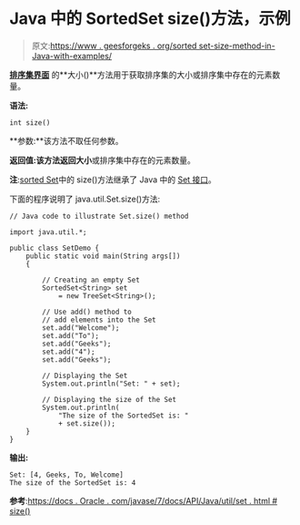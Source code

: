 # Java 中的 SortedSet size()方法，示例

> 原文:[https://www . geesforgeks . org/sorted set-size-method-in-Java-with-examples/](https://www.geeksforgeeks.org/sortedset-size-method-in-java-with-examples/)

**[排序集界面](https://www.geeksforgeeks.org/sortedset-java-examples/)** 的**大小()**方法用于获取排序集的大小或排序集中存在的元素数量。

**语法:**

```
int size()

```

**参数:**该方法不取任何参数。

**返回值:**该方法返回**大小**或排序集中存在的元素数量。

**注**:[sorted Set](https://www.geeksforgeeks.org/sortedset-java-examples/)中的 size()方法继承了 Java 中的 [Set 接口](https://www.geeksforgeeks.org/set-in-java/)。

下面的程序说明了 java.util.Set.size()方法:

```
// Java code to illustrate Set.size() method

import java.util.*;

public class SetDemo {
    public static void main(String args[])
    {

        // Creating an empty Set
        SortedSet<String> set
            = new TreeSet<String>();

        // Use add() method to
        // add elements into the Set
        set.add("Welcome");
        set.add("To");
        set.add("Geeks");
        set.add("4");
        set.add("Geeks");

        // Displaying the Set
        System.out.println("Set: " + set);

        // Displaying the size of the Set
        System.out.println(
            "The size of the SortedSet is: "
            + set.size());
    }
}
```

**输出:**

```
Set: [4, Geeks, To, Welcome]
The size of the SortedSet is: 4

```

**参考**:[https://docs . Oracle . com/javase/7/docs/API/Java/util/set . html # size()](https://docs.oracle.com/javase/7/docs/api/java/util/Set.html#size())